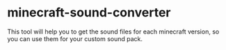 # minecraft-sound-converter
This tool will help you to get the sound files for each minecraft version, so you can use them for your custom sound pack.
